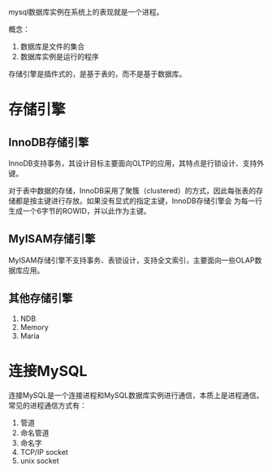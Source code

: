 mysql数据库实例在系统上的表现就是一个进程。

概念：

1. 数据库是文件的集合
2. 数据库实例是运行的程序


存储引擎是插件式的，是基于表的，而不是基于数据库。

# 存储引擎

## InnoDB存储引擎

InnoDB支持事务，其设计目标主要面向OLTP的应用，其特点是行锁设计、支持外键。

对于表中数据的存储，InnoDB采用了聚簇（clustered）的方式，因此每张表的存储都是按主键进行存放。如果没有显式的指定主键，InnoDB存储引擎会 为每一行生成一个6字节的ROWID，并以此作为主键。

## MyISAM存储引擎

MyISAM存储引擎不支持事务、表锁设计，支持全文索引，主要面向一些OLAP数据库应用。

## 其他存储引擎

1. NDB
2. Memory
3. Maria

# 连接MySQL

连接MySQL是一个连接进程和MySQL数据库实例进行通信，本质上是进程通信。常见的进程通信方式有：

1. 管道
2. 命名管道
3. 命名字
4. TCP/IP socket
5. unix socket
